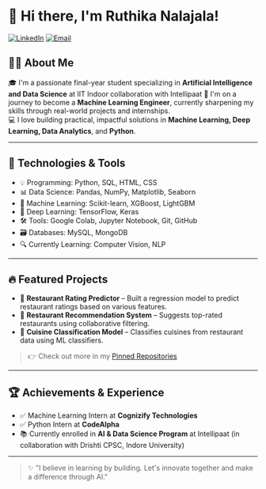 # 👋 Hi there, I'm Ruthika Nalajala!

[![LinkedIn](https://img.shields.io/badge/Connect-LinkedIn-blue)](https://www.linkedin.com/in/ruthika-nalajala-73127628b/)
[![Email](https://img.shields.io/badge/Email-Me-red)](mailto:ruthikanalajala007@gmail.com)

## 👩‍💻 About Me

🎓 I'm a passionate final-year student specializing in **Artificial Intelligence and Data Science** at IIT Indoor collaboration with Intellipaat
🚀 I'm on a journey to become a **Machine Learning Engineer**, currently sharpening my skills through real-world projects and internships.  
💻 I love building practical, impactful solutions in **Machine Learning, Deep Learning, Data Analytics**, and **Python**.

---

## 🔧 Technologies & Tools

- 💡 Programming: Python, SQL, HTML, CSS
- 📊 Data Science: Pandas, NumPy, Matplotlib, Seaborn
- 🧠 Machine Learning: Scikit-learn, XGBoost, LightGBM
- 🤖 Deep Learning: TensorFlow, Keras
- 🛠️ Tools: Google Colab, Jupyter Notebook, Git, GitHub
- 🗃️ Databases: MySQL, MongoDB
- 🔍 Currently Learning: Computer Vision, NLP

---

## 🔥 Featured Projects

- 🔮 **Restaurant Rating Predictor** – Built a regression model to predict restaurant ratings based on various features.
- 🤝 **Restaurant Recommendation System** – Suggests top-rated restaurants using collaborative filtering.
- 🧠 **Cuisine Classification Model** – Classifies cuisines from restaurant data using ML classifiers.

> 👉 Check out more in my [Pinned Repositories](https://github.com/ruthikan)

---

## 🏆 Achievements & Experience

- ✅ Machine Learning Intern at **Cognizify Technologies**
- ✅ Python Intern at **CodeAlpha**
- 📚 Currently enrolled in **AI & Data Science Program** at Intellipaat (in collaboration with Drishti CPSC, Indore University)

---

> ✨ "I believe in learning by building. Let's innovate together and make a difference through AI."  
